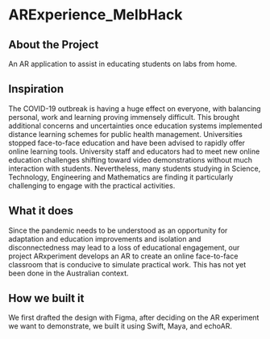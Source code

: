 # ARExperience_MelbHack

## About the Project
An AR application to assist in educating students on labs from home.
## Inspiration
The COVID-19 outbreak is having a huge effect on everyone, with balancing personal, work and learning proving immensely difficult. This brought additional concerns and uncertainties once education systems implemented distance learning schemes for public health management. Universities stopped face-to-face education and have been advised to rapidly offer online learning tools. University staff and educators had to meet new online education challenges shifting toward video demonstrations without much interaction with students. Nevertheless, many students studying in Science, Technology, Engineering and Mathematics are finding it particularly challenging to engage with the practical activities.

## What it does
Since the pandemic needs to be understood as an opportunity for adaptation and education improvements and isolation and disconnectedness may lead to a loss of educational engagement, our project ARxperiment develops an AR to create an online face-to-face classroom that is conducive to simulate practical work. This has not yet been done in the Australian context.

## How we built it
We first drafted the design with Figma, after deciding on the AR experiment we want to demonstrate, we built it using Swift, Maya, and echoAR.
